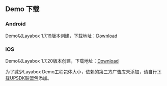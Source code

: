 ## Demo 下载

### Android
Demo以Layabox 1.7.19版本创建，下载地址：[Download](http://cnimg.dataverse.cn/upsdk/Layabox_Android_JS_demo.zip "Download")

### iOS
Demo以Layabox 1.7.20版本创建，下载地址：[Download](http://cnimg.dataverse.cn/upsdk/LayaboxDemo.zip "Download")

为了减少Layabox Demo工程包体大小，依赖的第三方广告库未添加，请自行[下载UPSDK联盟包](http://doc.upltv.com/en/master/chapters/chapter09.html "SDK第三方包下载")添加。

